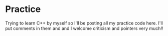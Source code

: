 # Practice
Trying to learn C++ by myself so I'll be posting all my practice code here.  I'll put comments in them and and I welcome criticism and pointers very much!!
